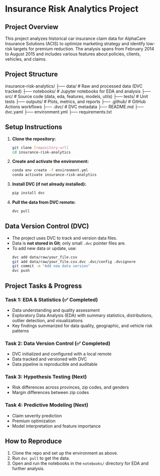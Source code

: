 # Insurance Risk Analytics Project

## Project Overview

This project analyzes historical car insurance claim data for AlphaCare Insurance Solutions (ACIS) to optimize marketing strategy and identify low-risk targets for premium reduction. The analysis spans from February 2014 to August 2015 and includes various features about policies, clients, vehicles, and claims.

## Project Structure

insurance-risk-analytics/
├── data/ # Raw and processed data (DVC tracked)
├── notebooks/ # Jupyter notebooks for EDA and analysis
├── src/ # Source code (data, eda, features, models, utils)
├── tests/ # Unit tests
├── outputs/ # Plots, metrics, and reports
├── .github/ # GitHub Actions workflows
├── .dvc/ # DVC metadata
├── README.md
├── dvc.yaml
├── environment.yml
├── requirements.txt

## Setup Instructions

1. **Clone the repository:**

   ```bash
   git clone [repository-url]
   cd insurance-risk-analytics
   ```

2. **Create and activate the environment:**

   ```bash
   conda env create -f environment.yml
   conda activate insurance-risk-analytics
   ```

3. **Install DVC (if not already installed):**

   ```bash
   pip install dvc
   ```

4. **Pull the data from DVC remote:**
   ```bash
   dvc pull
   ```

## Data Version Control (DVC)

- The project uses DVC to track and version data files.
- Data is **not stored in Git**; only small `.dvc` pointer files are.
- To add new data or update, use:
  ```bash
  dvc add data/raw/your_file.csv
  git add data/raw/your_file.csv.dvc .dvc/config .dvcignore
  git commit -m "Add new data version"
  dvc push
  ```

## Project Tasks & Progress

### Task 1: EDA & Statistics (✅ Completed)

- Data understanding and quality assessment
- Exploratory Data Analysis (EDA) with summary statistics, distributions, outlier detection, and visualizations
- Key findings summarized for data quality, geographic, and vehicle risk patterns

### Task 2: Data Version Control (✅ Completed)

- DVC initialized and configured with a local remote
- Data tracked and versioned with DVC
- Data pipeline is reproducible and auditable

### Task 3: Hypothesis Testing (Next)

- Risk differences across provinces, zip codes, and genders
- Margin differences between zip codes

### Task 4: Predictive Modeling (Next)

- Claim severity prediction
- Premium optimization
- Model interpretation and feature importance

## How to Reproduce

1. Clone the repo and set up the environment as above.
2. Run `dvc pull` to get the data.
3. Open and run the notebooks in the `notebooks/` directory for EDA and further analysis.
